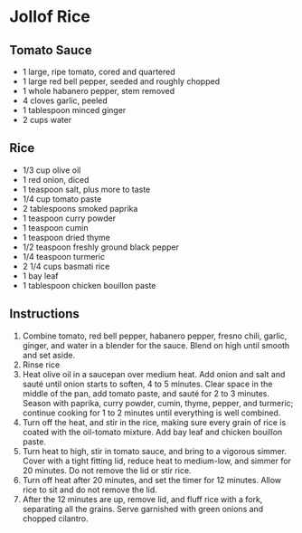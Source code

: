 # Jollof Rice

## Tomato Sauce
- 1 large, ripe tomato, cored and quartered
- 1 large red bell pepper, seeded and roughly chopped
- 1 whole habanero pepper, stem removed
- 4 cloves garlic, peeled
- 1 tablespoon minced ginger
- 2 cups water

## Rice
- 1/3 cup olive oil
- 1 red onion, diced
- 1 teaspoon salt, plus more to taste
- 1/4 cup tomato paste
- 2 tablespoons smoked paprika
- 1 teaspoon curry powder
- 1 teaspoon cumin
- 1 teaspoon dried thyme
- 1/2 teaspoon freshly ground black pepper
- 1/4 teaspoon turmeric
- 2 1/4 cups basmati rice
- 1 bay leaf
- 1 tablespoon chicken bouillon paste

## Instructions
1. Combine tomato, red bell pepper, habanero pepper, fresno chili, garlic, ginger, and water in a blender for the sauce. Blend on high until smooth and set aside.
2. Rinse rice
3. Heat olive oil in a saucepan over medium heat. Add onion and salt and sauté until onion starts to soften, 4 to 5 minutes. Clear space in the middle of the pan, add tomato paste, and sauté for 2 to 3 minutes. Season with paprika, curry powder, cumin, thyme, pepper, and turmeric; continue cooking for 1 to 2 minutes until everything is well combined.
4. Turn off the heat, and stir in the rice, making sure every grain of rice is coated with the oil-tomato mixture. Add bay leaf and chicken bouillon paste. 
5. Turn heat to high, stir in tomato sauce, and bring to a vigorous simmer. Cover with a tight fitting lid, reduce heat to medium-low, and simmer for 20 minutes. Do not remove the lid or stir rice.
6. Turn off heat after 20 minutes, and set the timer for 12 minutes. Allow rice to sit and do not remove the lid. 
7. After the 12 minutes are up, remove lid, and fluff rice with a fork, separating all the grains. Serve garnished with green onions and chopped cilantro.